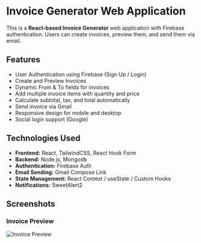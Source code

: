 # Invoice Generator Web Application

This is a **React-based Invoice Generator** web application with Firebase authentication. Users can create invoices, preview them, and send them via email.

## Features

- User Authentication using Firebase (Sign Up / Login)
- Create and Preview Invoices
- Dynamic From & To fields for invoices
- Add multiple invoice items with quantity and price
- Calculate subtotal, tax, and total automatically
- Send invoice via Gmail
- Responsive design for mobile and desktop
- Social login support (Google)

## Technologies Used

- **Frontend:** React, TailwindCSS, React Hook Form
- **Backend:** Node.js, Mongodb
- **Authentication:** Firebase Auth
- **Email Sending:** Gmail Compose Link
- **State Management:** React Context / useState / Custom Hooks
- **Notifications:** SweetAlert2

## Screenshots

### Invoice Preview
![Invoice Preview](https://i.ibb.co.com/Nd7YT1ct/INVOICE.png)
